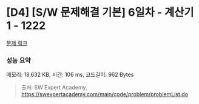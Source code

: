 # [D4] [S/W 문제해결 기본] 6일차 - 계산기1 - 1222 

[문제 링크](https://swexpertacademy.com/main/code/problem/problemDetail.do?contestProbId=AV14mbSaAEwCFAYD) 

### 성능 요약

메모리: 18,632 KB, 시간: 106 ms, 코드길이: 962 Bytes



> 출처: SW Expert Academy, https://swexpertacademy.com/main/code/problem/problemList.do